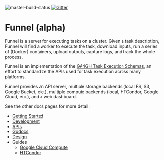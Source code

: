 ![master-build-status](https://travis-ci.org/ohsu-comp-bio/funnel.svg?branch=master)
[![Gitter](https://badges.gitter.im/ohsu-comp-bio/funnel.svg)](https://gitter.im/ohsu-comp-bio/funnel?utm_source=badge&utm_medium=badge&utm_campaign=pr-badge)

Funnel (alpha)
======

Funnel is a server for executing tasks on a cluster. Given a task description, Funnel will find a worker to execute the task, download inputs, run a series of (Docker) containers, upload outputs, capture logs, and track the whole process.

Funnel is an implementation of the [GA4GH Task Execution Schemas](https://github.com/ga4gh/task-execution-schemas), an effort to standardize the APIs used for task execution across many platforms.

Funnel provides an API server, multiple storage backends (local FS, S3, Google Bucket, etc.), multiple compute backends (local, HTCondor, Google Cloud, etc.), and a web dashboard.

See the other docs pages for more detail:

- [Getting Started](./docs/getting-started.md)
- [Development](./docs/development.md)
- [APIs](./docs/apis.md)
- [Godocs](https://godoc.org/github.com/ohsu-comp-bio/funnel)
- [Design](./docs/design.md)
- Guides
  - [Google Cloud Compute](./docs/guides/google-cloud-compute.md)
  - [HTCondor](./docs/guides/htcondor.md)
